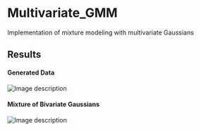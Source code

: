 # Multivariate_GMM
Implementation of mixture modeling with multivariate Gaussians

## Results

#### Generated Data
![Image description](https://i.ibb.co/3hhVvTT/mixture.png)

#### Mixture of Bivariate Gaussians
![Image description](https://i.ibb.co/P6jk38Y/mixture2.png)

